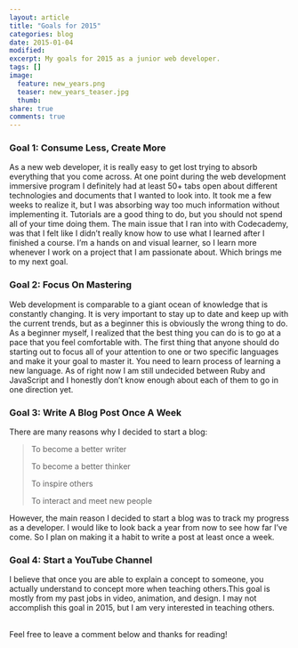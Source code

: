 ```yaml
---
layout: article
title: "Goals for 2015"
categories: blog
date: 2015-01-04
modified:
excerpt: My goals for 2015 as a junior web developer.
tags: []
image:
  feature: new_years.png
  teaser: new_years_teaser.jpg
  thumb:
share: true
comments: true
---
```


### Goal 1: Consume Less, Create More

As a new web developer, it is really easy to get lost trying to absorb everything that you come across. At one point during the web development immersive program I definitely  had at least 50+ tabs open about different technologies and documents that I wanted to look into. It took me a few weeks to realize it, but I was absorbing way too much information without implementing it. Tutorials are a good thing to do, but you should not spend all of your time doing them. The main issue that I ran into with Codecademy, was that I felt like I didn’t really know how to use what I learned after I finished a course. I’m a hands on and visual learner, so I learn more whenever I work on a project that I am passionate about. Which brings me to my next goal.

### Goal 2: Focus On Mastering 

Web development is comparable to a giant ocean of knowledge that is constantly changing. It is very important to stay up to date and keep up with the current trends, but as a beginner this is obviously the wrong thing to do. As a beginner myself, I realized that the best thing you can do is to go at a pace that you feel comfortable with. The first thing that anyone should do starting out to focus all of your attention to one or two specific languages and make it your goal to master it. You need to learn process of learning a new language. As of right now I am still undecided between Ruby and JavaScript and I honestly don’t know enough about each of them to go in one direction yet. 


### Goal 3: Write A Blog Post Once A Week

There are many reasons why I decided to start a blog:

>To become a better writer
>
>To become a better thinker
>
>To inspire others
>
>To interact and meet new people

However, the main reason I decided to start a blog was to track my progress as a developer. I would like to look back a year from now to see how far I’ve come. So I plan on making it a habit to write a post at least once a week.

### Goal 4: Start a YouTube Channel

I believe that once you are able to explain a concept to someone, you actually understand to concept more when teaching others.This goal is mostly from my past jobs in video, animation, and design. I may not accomplish this goal in 2015, but I am very interested in teaching others. 

<br>
Feel free to leave a comment below and thanks for reading!
